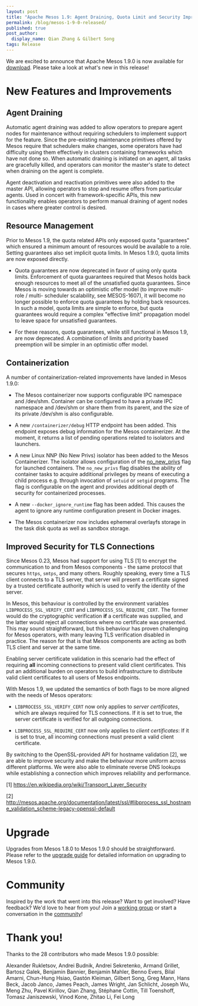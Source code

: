 ```yaml
---
layout: post
title: "Apache Mesos 1.9: Agent Draining, Quota Limit and Security Improvements"
permalink: /blog/mesos-1-9-0-released/
published: true
post_author:
  display_name: Qian Zhang & Gilbert Song
tags: Release
---
```


We are excited to announce that Apache Mesos 1.9.0 is now available for [download](/downloads). Please take a look at what's new in this release!

# New Features and Improvements

## Agent Draining

Automatic agent draining was added to allow operators to prepare agent nodes for maintenance without requiring schedulers to implement support for the feature. Since the pre-existing maintenance primitives offered by Mesos require that schedulers make changes, some operators have had difficulty using them effectively in clusters containing frameworks which have not done so. When automatic draining is initiated on an agent, all tasks are gracefully killed, and operators can monitor the master's state to detect when draining on the agent is complete.

Agent deactivation and reactivation primitives were also added to the master API, allowing operators to stop and resume offers from particular agents. Used in concert with framework-specific APIs, this new functionality enables operators to perform manual draining of agent nodes in cases where greater control is desired.

## Resource Management

Prior to Mesos 1.9, the quota related APIs only exposed quota "guarantees" which ensured a minimum amount of resources would be available to a role. Setting guarantees also set implicit quota limits. In Mesos 1.9.0, quota limits are now exposed directly.

* Quota guarantees are now deprecated in favor of using only quota limits. Enforcement of quota guarantees required that Mesos holds back enough resources to meet all of the unsatisfied quota guarantees. Since Mesos is moving towards an optimistic offer model (to improve multi-role / multi- scheduler scalability, see MESOS-1607), it will become no longer possible to enforce quota guarantees by holding back resources. In such a model, quota limits are simple to enforce, but quota guarantees would require a complex "effective limit" propagation model to leave space for unsatisfied guarantees.

* For these reasons, quota guarantees, while still functional in Mesos 1.9, are now deprecated. A combination of limits and priority based preemption will be simpler in an optimistic offer model.

## Containerization

A number of containerization-related improvements have landed in Mesos 1.9.0:

* The Mesos containerizer now supports configurable IPC namespace and /dev/shm. Container can be configured to have a private IPC namespace and /dev/shm or share them from its parent, and the size of its private /dev/shm is also configurable.

* A new `/containerizer/debug` HTTP endpoint has been added. This endpoint exposes debug information for the Mesos containerizer. At the moment, it returns a list of pending operations related to isolators and launchers.

* A new Linux NNP (No New Privs) isolator has been added to the Mesos Containerizer. The isolator allows configuration of the [no_new_privs](https://www.kernel.org/doc/Documentation/prctl/no_new_privs.txt) flag for launched containers. The `no_new_privs` flag disables the ability of container tasks to acquire additional privileges by means of executing a child process e.g. through invocation of `setuid` or `setgid` programs. The flag is configurable on the agent and provides additional depth of security for containerized processes.

* A new `--docker_ignore_runtime` flag has been added. This causes the agent to ignore any runtime configuration present in Docker images.

* The Mesos containerizer now includes ephemeral overlayfs storage in the task disk quota as well as sandbox storage.

## Improved Security for TLS Connections

Since Mesos 0.23, Mesos had support for using TLS [1] to encrypt the communication to and from Mesos components - the same protocol that secures `https`, `smtps`, and many others. Roughly speaking, every time a TLS client connects to a TLS server, that server will present a certificate signed by a trusted certificate authority which is used to verify the identity of the server.

In Mesos, this behaviour is controlled by the environment variables `LIBPROCESS_SSL_VERIFY_CERT` and `LIBPROCESS_SSL_REQUIRE_CERT`. The former would do the cryptographic verification **if** a certificate was supplied, and the latter would reject all connections where no certificate was presented. This may sound straightforward, but this behaviour has proven challenging for Mesos operators, with many leaving TLS verification disabled in practice. The reason for that is that Mesos components are acting as both TLS client and server at the same time.

Enabling server certificate validation in this scenario had the effect of requiring **all** incoming connections to present valid client certificates. This put an additional burden on operators to build infrastructure to distribute valid client certificates to all users of Mesos endpoints.

With Mesos 1.9, we updated the semantics of both flags to be more aligned with the needs of Mesos operators:

* `LIBPROCESS_SSL_VERIFY_CERT` now only applies to *server certificates*, which are always required for TLS connections. If it is set to true, the server certificate is verified for all outgoing connections.

* `LIBPROCESS_SSL_REQUIRE_CERT` now only applies to *client certificates*: If it is set to true, all incoming connections must present a valid client certificate.

By switching to the OpenSSL-provided API for hostname validation [2], we are able to improve security and make the behaviour more uniform across different platforms. We were also able to eliminate reverse DNS lookups while establishing a connection which improves reliability and performance.

[1] https://en.wikipedia.org/wiki/Transport_Layer_Security

[2] http://mesos.apache.org/documentation/latest/ssl/#libprocess_ssl_hostname_validation_scheme-legacy-openssl-default

# Upgrade

Upgrades from Mesos 1.8.0 to Mesos 1.9.0 should be straightforward. Please refer to the [upgrade guide](http://mesos.apache.org/documentation/latest/upgrades/) for detailed information on upgrading to Mesos 1.9.0.

# Community

Inspired by the work that went into this release? Want to get involved? Have feedback? We'd love to hear from you! Join a [working group](http://mesos.apache.org/community/#working-groups) or start a conversation in the [community](http://mesos.apache.org/community/)!

# Thank you!

Thanks to the 28 contributors who made Mesos 1.9.0 possible:

Alexander Rukletsov, Andrei Budnik, Andrei Sekretenko, Armand Grillet, Bartosz Galek, Benjamin Bannier, Benjamin Mahler, Benno Evers, Bilal Amarni, Chun-Hung Hsiao, Gastón Kleiman, Gilbert Song, Greg Mann, Hans Beck, Jacob Janco, James Peach, James Wright, Jan Schlicht, Joseph Wu, Meng Zhu, Pavel Kirillov, Qian Zhang, Stéphane Cottin, Till Toenshoff, Tomasz Janiszewski, Vinod Kone, Zhitao Li, Fei Long
